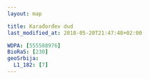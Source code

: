 ```yaml
---
layout: map

title: Karađorđev dud
last_modified_at: 2018-05-20T21:47:48+02:00

WDPA: [555588976]
BioRaS: [230]
geoSrbija:
  L1_182: [7]
---
```

